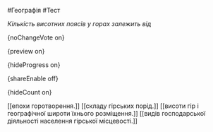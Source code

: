 #Географія #Тест

*Кількість висотних поясів у горах залежить від*

{noChangeVote on}

{preview on}

{hideProgress on}

{shareEnable off}

{hideCount on}

[[епохи горотворення.]]
[[складу гірських порід.]]
[[висоти гір і географічної широти їхнього розміщення.]]
[[видів господарської діяльності населення гірської місцевості.]]
